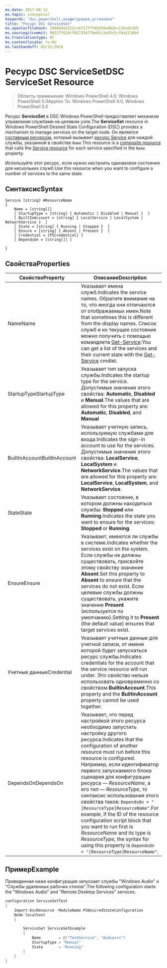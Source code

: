 ```yaml
---
ms.date: 2017-06-12
ms.topic: conceptual
keywords: "dsc,powershell,конфигурация,установка"
title: "Ресурс DSC ServiceSet"
ms.openlocfilehash: 2488dda5212ccb717f7fd5d59ad62ec135ad13d5
ms.sourcegitcommit: 99227f62dcf827354770eb2c3e95c5cf6a3118b4
ms.translationtype: HT
ms.contentlocale: ru-RU
ms.lasthandoff: 03/15/2018
---
```

# <a name="dsc-serviceset-resource"></a><span data-ttu-id="5d5f5-103">Ресурс DSC ServiceSet</span><span class="sxs-lookup"><span data-stu-id="5d5f5-103">DSC ServiceSet Resource</span></span>

> <span data-ttu-id="5d5f5-104">Область применения: Windows PowerShell 4.0, Windows PowerShell 5.0</span><span class="sxs-lookup"><span data-stu-id="5d5f5-104">Applies To: Windows PowerShell 4.0, Windows PowerShell 5.0</span></span>


<span data-ttu-id="5d5f5-105">Ресурс **ServiceSet** в DSC Windows PowerShell предоставляет механизм управления службами на целевом узле.</span><span class="sxs-lookup"><span data-stu-id="5d5f5-105">The **ServiceSet** resource in Windows PowerShell Desired State Configuration (DSC) provides a mechanism to manage services on the target node.</span></span> <span data-ttu-id="5d5f5-106">Он является [составным ресурсом](authoringResourceComposite.md), который вызывает [ресурс Service](serviceResource.md) для каждой службы, указанной в свойстве `Name`.</span><span class="sxs-lookup"><span data-stu-id="5d5f5-106">This resource is a [composite resource](authoringResourceComposite.md) that calls the [Service resource](serviceResource.md) for each service specified in the `Name` property.</span></span>

<span data-ttu-id="5d5f5-107">Используйте этот ресурс, если нужно настроить одинаковое состояние для нескольких служб.</span><span class="sxs-lookup"><span data-stu-id="5d5f5-107">Use this resource when you want to configure a number of services to the same state.</span></span>

## <a name="syntax"></a><span data-ttu-id="5d5f5-108">Синтаксис</span><span class="sxs-lookup"><span data-stu-id="5d5f5-108">Syntax</span></span>

```
Service [string] #ResourceName
{
    Name = [string[]]
    [ StartupType = [string] { Automatic | Disabled | Manual }  ]
    [ BuiltInAccount = [string] { LocalService | LocalSystem | NetworkService }  ]
    [ State = [string] { Running | Stopped }  ]
    [ Ensure = [string] { Absent | Present }  ]
    [ Credential = [PSCredential] ]
    [ DependsOn = [string[]] ]
    
}
```

## <a name="properties"></a><span data-ttu-id="5d5f5-109">Свойства</span><span class="sxs-lookup"><span data-stu-id="5d5f5-109">Properties</span></span>

|  <span data-ttu-id="5d5f5-110">Свойство</span><span class="sxs-lookup"><span data-stu-id="5d5f5-110">Property</span></span>  |  <span data-ttu-id="5d5f5-111">Описание</span><span class="sxs-lookup"><span data-stu-id="5d5f5-111">Description</span></span>   | 
|---|---| 
| <span data-ttu-id="5d5f5-112">Name</span><span class="sxs-lookup"><span data-stu-id="5d5f5-112">Name</span></span>| <span data-ttu-id="5d5f5-113">Указывает имена служб.</span><span class="sxs-lookup"><span data-stu-id="5d5f5-113">Indicates the service names.</span></span> <span data-ttu-id="5d5f5-114">Обратите внимание на то, что иногда они отличаются от отображаемых имен.</span><span class="sxs-lookup"><span data-stu-id="5d5f5-114">Note that sometimes this is different from the display names.</span></span> <span data-ttu-id="5d5f5-115">Список служб и их текущее состояние можно получить с помощью командлета [Get-Service](https://technet.microsoft.com/library/hh849804.aspx).</span><span class="sxs-lookup"><span data-stu-id="5d5f5-115">You can get a list of the services and their current state with the [Get-Service](https://technet.microsoft.com/library/hh849804.aspx) cmdlet.</span></span>|
| <span data-ttu-id="5d5f5-116">StartupType</span><span class="sxs-lookup"><span data-stu-id="5d5f5-116">StartupType</span></span>| <span data-ttu-id="5d5f5-117">Указывает тип запуска службы.</span><span class="sxs-lookup"><span data-stu-id="5d5f5-117">Indicates the startup type for the service.</span></span> <span data-ttu-id="5d5f5-118">Допустимые значения этого свойства: **Automatic**, **Disabled** и **Manual**.</span><span class="sxs-lookup"><span data-stu-id="5d5f5-118">The values that are allowed for this property are: **Automatic**, **Disabled**, and **Manual**</span></span>|  
| <span data-ttu-id="5d5f5-119">BuiltInAccount</span><span class="sxs-lookup"><span data-stu-id="5d5f5-119">BuiltInAccount</span></span>| <span data-ttu-id="5d5f5-120">Указывает учетную запись, используемую службами для входа.</span><span class="sxs-lookup"><span data-stu-id="5d5f5-120">Indicates the sign-in account to use for the services.</span></span> <span data-ttu-id="5d5f5-121">Допустимые значения этого свойства: **LocalService**, **LocalSystem** и **NetworkService**.</span><span class="sxs-lookup"><span data-stu-id="5d5f5-121">The values that are allowed for this property are: **LocalService**, **LocalSystem**, and **NetworkService**.</span></span>| 
| <span data-ttu-id="5d5f5-122">State</span><span class="sxs-lookup"><span data-stu-id="5d5f5-122">State</span></span>| <span data-ttu-id="5d5f5-123">Указывает состояние, в котором должны находиться службы: **Stopped** или **Running**.</span><span class="sxs-lookup"><span data-stu-id="5d5f5-123">Indicates the state you want to ensure for the services: **Stopped** or **Running**.</span></span>| 
| <span data-ttu-id="5d5f5-124">Ensure</span><span class="sxs-lookup"><span data-stu-id="5d5f5-124">Ensure</span></span>| <span data-ttu-id="5d5f5-125">Указывает, имеются ли службы в системе.</span><span class="sxs-lookup"><span data-stu-id="5d5f5-125">Indicates whether the services exist on the system.</span></span> <span data-ttu-id="5d5f5-126">Если службы не должны существовать, присвойте этому свойству значение **Absent**.</span><span class="sxs-lookup"><span data-stu-id="5d5f5-126">Set this property to **Absent** to ensure that the services do not exist.</span></span> <span data-ttu-id="5d5f5-127">Если целевые службы должны существовать, укажите значение **Present** (используется по умолчанию).</span><span class="sxs-lookup"><span data-stu-id="5d5f5-127">Setting it to **Present** (the default value) ensures that target services exist.</span></span>|
| <span data-ttu-id="5d5f5-128">Учетные данные</span><span class="sxs-lookup"><span data-stu-id="5d5f5-128">Credential</span></span>| <span data-ttu-id="5d5f5-129">Указывает учетные данные для учетной записи, от имени которой будет запускаться ресурс службы.</span><span class="sxs-lookup"><span data-stu-id="5d5f5-129">Indicates credentials for the account that the service resource will run under.</span></span> <span data-ttu-id="5d5f5-130">Это свойство нельзя использовать одновременно со свойством **BuiltinAccount**.</span><span class="sxs-lookup"><span data-stu-id="5d5f5-130">This property and the **BuiltinAccount** property cannot be used together.</span></span>| 
| <span data-ttu-id="5d5f5-131">DependsOn</span><span class="sxs-lookup"><span data-stu-id="5d5f5-131">DependsOn</span></span>| <span data-ttu-id="5d5f5-132">Указывает, что перед настройкой этого ресурса необходимо запустить настройку другого ресурса.</span><span class="sxs-lookup"><span data-stu-id="5d5f5-132">Indicates that the configuration of another resource must run before this resource is configured.</span></span> <span data-ttu-id="5d5f5-133">Например, если идентификатор первого запускаемого блока сценария для конфигурации ресурса — *ResourceName*, а его тип — *ResourceType*, то синтаксис использования этого свойства таков: `DependsOn = "[ResourceType]ResourceName"`.</span><span class="sxs-lookup"><span data-stu-id="5d5f5-133">For example, if the ID of the resource configuration script block that you want to run first is *ResourceName* and its type is *ResourceType*, the syntax for using this property is `DependsOn = "[ResourceType]ResourceName"`.</span></span>| 



## <a name="example"></a><span data-ttu-id="5d5f5-134">Пример</span><span class="sxs-lookup"><span data-stu-id="5d5f5-134">Example</span></span>

<span data-ttu-id="5d5f5-135">Приведенная ниже конфигурация запускает службы "Windows Audio" и "Службы удаленных рабочих столов".</span><span class="sxs-lookup"><span data-stu-id="5d5f5-135">The following configuration starts the "Windows Audio" and "Remote Desktop Services" services.</span></span>

```powershell
configuration ServiceSetTest
{
    Import-DscResource -ModuleName PSDesiredStateConfiguration
    Node localhost
    {

        ServiceSet ServiceSetExample
        {
            Name        = @("TermService", "Audiosrv")
            StartupType = "Manual"
            State       = "Running"
        } 
    }
}
```


